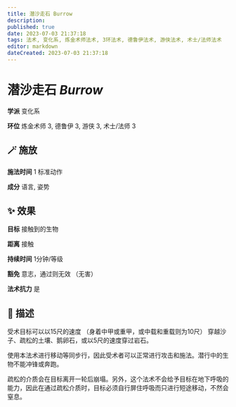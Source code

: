 ```yaml
---
title: 潜沙走石 Burrow
description: 
published: true
date: 2023-07-03 21:37:18
tags: 法术, 变化系, 炼金术师法术, 3环法术, 德鲁伊法术, 游侠法术, 术士/法师法术
editor: markdown
dateCreated: 2023-07-03 21:37:18
---
```


# **潜沙走石** *Burrow*

**学派** 变化系 

**环位** 炼金术师 3, 德鲁伊 3, 游侠 3, 术士/法师 3

## 🪄 施放

**施法时间** 1 标准动作

**成分** 语言, 姿势

## ✨ 效果 

**目标** 接触到的生物 

**距离** 接触  

**持续时间** 1分钟/等级 

**豁免** 意志，通过则无效 （无害）

**法术抗力** 是

## 📖 描述

受术目标可以以15尺的速度 （身着中甲或重甲，或中载和重载则为10尺） 穿越沙子、疏松的土壤、鹅卵石，或以5尺的速度穿过岩石。

使用本法术进行移动等同步行，因此受术者可以正常进行攻击和施法。潜行中的生物不能冲锋或奔跑。

疏松的介质会在目标离开一轮后崩塌。另外，这个法术不会给予目标在地下呼吸的能力，因此在通过疏松介质时，目标必须自行屏住呼吸而只进行短途移动，不然会窒息。
    